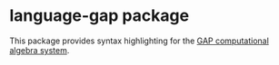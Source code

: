 # language-gap package

This package provides syntax highlighting for the [GAP computational
algebra system](http://www.gap-system.org).
